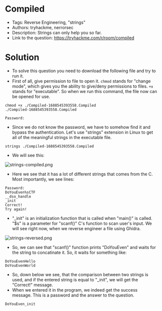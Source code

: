 # Compiled
- Tags: Reverse Engineering, "strings"
- Authors: tryhackme, nerrorsec
- Description: Strings can only help you so far.
- Link to the question: https://tryhackme.com/r/room/compiled

# Solution
- To solve this question you need to download the following file and try to run it.
- First of all, give permission to file to open it. ```chmod``` stands for "change mode", which gives you the ability to give/deny permissions to files. ```+x``` stands for "executable". So when we run this command, the file now can be opened for use.

```
chmod +x ./Compiled-1688545393558.Compiled
./Compiled-1688545393558.Compiled

Password:
```

- Since we do not know the password, we have to somehow find it and bypass the authentication. Let's use "strings" extension in Linux to get all of the meaningful strings in the executable file.

```
strings ./Compiled-1688545393558.Compiled
```

- We will see this:

![strings-compiled.png](https://github.com/archv1le/CTF-Write-Ups/assets/158765690/972db327-2706-48e0-b691-ec6a638386bb)

- Here we see that it has a lot of different strings that comes from the C. Most importantly, we see lines:

```
Password:
DoYouEven%sCTF
__dso_handle
_init
Correct!
Try again!
```

- "_init" is an initialization function that is called when "main()" is called. "$s" is a parameter for "scanf()" C's function to scan user's input. We will see right now, when we reverse engineer a file using Ghidra.

![strings-reversed.png](https://github.com/archv1le/CTF-Write-Ups/assets/158765690/f79fcf60-c1f6-4403-8ceb-a89948959ab5)

- So, we can see that "scanf()" function prints "DoYouEven" and waits for the string to concatinate it. So, it waits for something like:

```
DoYouEvenHello
DoYouEvenWorld
```

- So, down below we see, that the comparison between two strings is used, and if the entered string is equal to "_init", we will get the "Correct!" message.
- When we entered it in the program, we indeed get the success message. This is a password and the answer to the question.

```
DoYouEven_init
```
